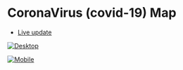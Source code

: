 # CoronaVirus (covid-19) Map

* [Live update](https://abhaypai.github.io/covid19-map/)

[![Desktop](https://abhaypai.github.io/covid19-map/docs/desktop.png)](https://abhaypai.github.io/covid19-map/)

[![Mobile](https://abhaypai.github.io/covid19-map/docs/mobile.png)](https://abhaypai.github.io/covid19-map/)
